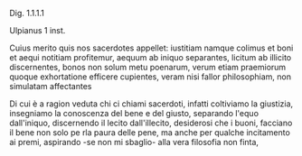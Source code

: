 Dig. 1.1.1.1

Ulpianus 1 inst.

Cuius merito quis nos sacerdotes appellet: iustitiam namque colimus et boni et aequi notitiam profitemur, aequum ab iniquo separantes, licitum ab illicito discernentes, bonos non solum metu poenarum, verum etiam praemiorum quoque exhortatione efficere cupientes, veram nisi fallor philosophiam, non simulatam affectantes

Di cui è a ragion veduta  chi ci chiami sacerdoti, infatti coltiviamo la giustizia, insegniamo la conoscenza del bene e del giusto, separando l'equo dall'iniquo, discernendo il lecito dall'illecito,  desiderosi che i buoni, facciano il bene non solo pe rla paura delle pene,  ma anche per qualche incitamento ai premi, aspirando -se non mi sbaglio- alla vera filosofia non finta, 